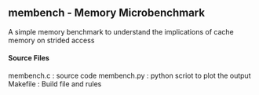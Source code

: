 ## membench - Memory Microbenchmark

 A simple memory benchmark to understand the implications of cache memory on strided access

#### Source Files
membench.c  : source code
membench.py : python scriot to plot the output
Makefile    : Build file and rules
